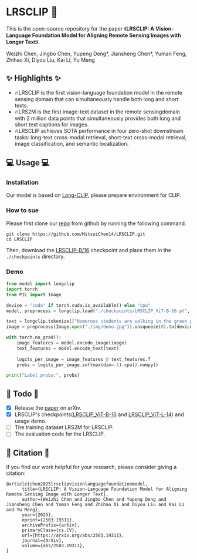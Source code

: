 # LRSCLIP 🚀

This is the open-source repository for the paper 《**LRSCLIP: A Vision-Language Foundation Model for Aligning Remote Sensing Images with Longer Text**》.

Weizhi Chen, Jingbo Chen, Yupeng Deng*, Jiansheng Chen*, Yuman Feng, Zhihao Xi, Diyou Liu, Kai Li, Yu Meng

## ✨ Highlights ✨

* 🔥LRSCLIP is the first vision-language foundation model in the remote sensing domain that can simultaneously handle both long and short texts.
* 🔥LRS2M is the first image-text dataset in the remote sensingdomain with 2 million data points that simultaneously provides both long and short text captions for images.
* 🔥LRSCLIP achieves SOTA performance in four zero-shot downstream tasks: long-text cross-modal retrieval, short-text cross-modal retrieval, image classification, and semantic localization.

## 💻 Usage 💻

### Installation

Our model is based on [Long-CLIP](https://github.com/beichenzbc/Long-CLIP), please prepare environment for CLIP.

### How to sue

Please first clone our [repo](https://github.com/MitsuiChen14/LRSCLIP) from github by running the following command.

```shell
git clone https://github.com/MitsuiChen14/LRSCLIP.git
cd LRSCLIP
```

Then, download the [LRSCLIP-B/16](https://huggingface.co/cwz14/LRSCLIP_ViT-B-16) checkpoint and place them in the `./checkpoints` directory.

### Demo
```python
from model import longclip
import torch
from PIL import Image

device = "cuda" if torch.cuda.is_available() else "cpu"
model, preprocess = longclip.load("./checkpoints/LRSCLIP_ViT-B-16.pt", device=device)

text = longclip.tokenize(["Numerous students are walking in the green pass in this campus.", "These buildings belong to the school buildings.", "There are many residential areas near the school."]).to(device)
image = preprocess(Image.open("./img/demo.jpg")).unsqueeze(0).to(device)

with torch.no_grad():
    image_features = model.encode_image(image)
    text_features = model.encode_text(text)
    
    logits_per_image = image_features @ text_features.T
    probs = logits_per_image.softmax(dim=-1).cpu().numpy()

print("Label probs:", probs) 
```


## 📝 Todo 📝
- [x] Release the [paper](http://arxiv.org/abs/2503.19311) on arXiv.
- [x] LRSCLIP's checkpoints([LRSCLIP_ViT-B-16](https://huggingface.co/cwz14/LRSCLIP_ViT-B-16) and [LRSCLIP_ViT-L-14](https://huggingface.co/cwz14/LRSCLIP_ViT-L-14)) and usage demo.
- [ ] The training dataset LRS2M for LRSCLIP.
- [ ] The evaluation code for the LRSCLIP.

## 📖 Citation 📖

If you find our work helpful for your research, please consider giving a citation:

```
@article{chen2025lrsclipvisionlanguagefoundationmodel,
      title={LRSCLIP: A Vision-Language Foundation Model for Aligning Remote Sensing Image with Longer Text}, 
      author={Weizhi Chen and Jingbo Chen and Yupeng Deng and Jiansheng Chen and Yuman Feng and Zhihao Xi and Diyou Liu and Kai Li and Yu Meng},
      year={2025},
      eprint={2503.19311},
      archivePrefix={arXiv},
      primaryClass={cs.CV},
      url={https://arxiv.org/abs/2503.19311}, 
      journal={ArXiv},
      volume={abs/2503.19311},
}
```









